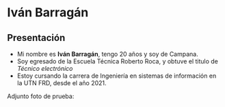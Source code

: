 # Iván Barragán
## Presentación
- Mi nombre es **Iván Barragán**, tengo 20 años y soy de Campana.
- Soy egresado de la Escuela Técnica Roberto Roca, y obtuve el titulo de *Técnico electrónico*
- Estoy cursando la carrera de Ingeniería en sistemas de información en la UTN FRD, desde el año 2021.

Adjunto foto de prueba:

